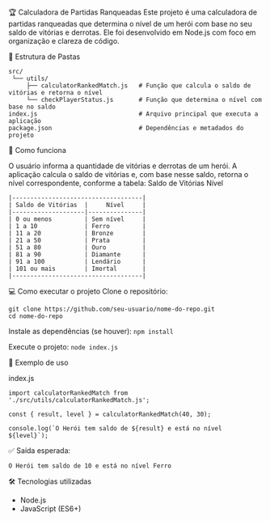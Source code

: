 🏆 Calculadora de Partidas Ranqueadas
Este projeto é uma calculadora de partidas ranqueadas que determina o nível de um herói com base no seu saldo de vitórias e derrotas. Ele foi desenvolvido em Node.js com foco em organização e clareza de código.

📂 Estrutura de Pastas
```
src/
 └── utils/
     ├── calculatorRankedMatch.js   # Função que calcula o saldo de vitórias e retorna o nível
     └── checkPlayerStatus.js       # Função que determina o nível com base no saldo
index.js                            # Arquivo principal que executa a aplicação
package.json                        # Dependências e metadados do projeto
```

🚀 Como funciona

O usuário informa a quantidade de vitórias e derrotas de um herói. A aplicação calcula o saldo de vitórias e, com base nesse saldo, retorna o nível correspondente, conforme a tabela:
Saldo de Vitórias	Nível
```
|------------------------------------|
| Saldo de Vitórias  |     Nível     |
|--------------------|---------------|
| 0 ou menos         | Sem nível     |
| 1 a 10             | Ferro         |
| 11 a 20            | Bronze        |
| 21 a 50            | Prata         |
| 51 a 80            | Ouro          |
| 81 a 90            | Diamante      |
| 91 a 100           | Lendário      |
| 101 ou mais        | Imortal       |
|------------------------------------|
```

💻 Como executar o projeto
Clone o repositório:
```
git clone https://github.com/seu-usuario/nome-do-repo.git
cd nome-do-repo
```

Instale as dependências (se houver):
```npm install```

Execute o projeto:
```node index.js```

🧠 Exemplo de uso

index.js

```import calculatorRankedMatch from './src/utils/calculatorRankedMatch.js';```

```const { result, level } = calculatorRankedMatch(40, 30);```

```console.log(`O Herói tem saldo de ${result} e está no nível ${level}`);```

✅ Saída esperada:

```O Herói tem saldo de 10 e está no nível Ferro```

🛠 Tecnologias utilizadas
- Node.js
- JavaScript (ES6+)
